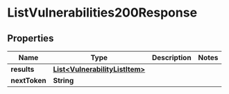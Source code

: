 

# ListVulnerabilities200Response


## Properties

| Name | Type | Description | Notes |
|------------ | ------------- | ------------- | -------------|
|**results** | [**List&lt;VulnerabilityListItem&gt;**](VulnerabilityListItem.md) |  |  |
|**nextToken** | **String** |  |  |



